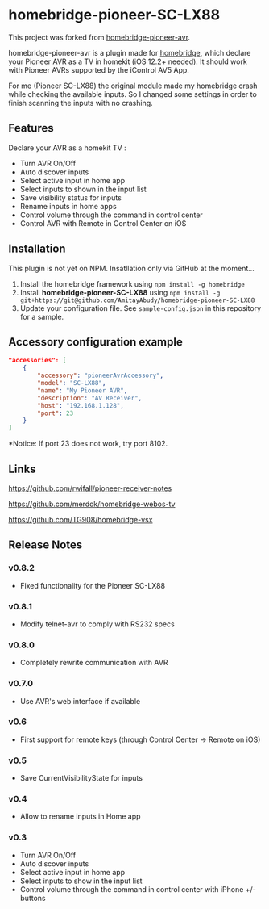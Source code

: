 # homebridge-pioneer-SC-LX88
This project was forked from [homebridge-pioneer-avr](https://github.com/kazcangi/homebridge-pioneer-avr).

homebridge-pioneer-avr is a plugin made for [homebridge](https://github.com/nfarina/homebridge),
which declare your Pioneer AVR as a TV in homekit (iOS 12.2+ needed).
It should work with Pioneer AVRs supported by the iControl AV5 App.

For me (Pioneer SC-LX88) the original module made my homebridge crash while checking the available inputs.
So I changed some settings in order to finish scanning the inputs with no crashing.

## Features

Declare your AVR as a homekit TV :
* Turn AVR On/Off
* Auto discover inputs
* Select active input in home app
* Select inputs to shown in the input list
* Save visibility status for inputs
* Rename inputs in home apps
* Control volume through the command in control center
* Control AVR with Remote in Control Center on iOS

## Installation

This plugin is not yet on NPM. Insatllation only via GitHub at the moment...

1. Install the homebridge framework using `npm install -g homebridge`
2. Install **homebridge-pioneer-SC-LX88** using `npm install -g git+https://git@github.com/AmitayAbudy/homebridge-pioneer-SC-LX88`
3. Update your configuration file. See `sample-config.json` in this repository for a sample.

## Accessory configuration example

```json
"accessories": [
	{
        "accessory": "pioneerAvrAccessory",
        "model": "SC-LX88",
        "name": "My Pioneer AVR",
        "description": "AV Receiver",
        "host": "192.168.1.128",
        "port": 23
	}
]
```

*Notice: If port 23 does not work, try port 8102.

## Links

https://github.com/rwifall/pioneer-receiver-notes

https://github.com/merdok/homebridge-webos-tv

https://github.com/TG908/homebridge-vsx

## Release Notes

### v0.8.2
* Fixed functionality for the Pioneer SC-LX88

### v0.8.1

* Modify telnet-avr to comply with RS232 specs

### v0.8.0

* Completely rewrite communication with AVR

### v0.7.0

* Use AVR's web interface if available

### v0.6

* First support for remote keys (through Control Center -> Remote on iOS)

### v0.5

* Save CurrentVisibilityState for inputs

### v0.4

* Allow to rename inputs in Home app

### v0.3

* Turn AVR On/Off
* Auto discover inputs
* Select active input in home app
* Select inputs to show in the input list
* Control volume through the command in control center with iPhone +/- buttons
